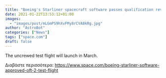 ```yaml
---
title: "Boeing's Starliner spacecraft software passes qualification review for next NASA test flight"
date: 2021-01-22T13:53:12+01:00
images:
  - "images/post/mLGmPS9hXvFMy8rCVA8kRg.jpg"
author: "AstroBot"
categories: ["News"]
tags: ["space.com"]
draft: false
---
```


The uncrewed test flight will launch in March. 

Διαβάστε περισσότερα: https://www.space.com/boeing-starliner-software-approved-oft-2-test-flight
